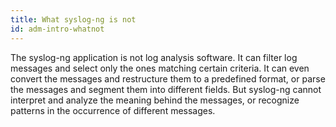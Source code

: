 ```yaml
---
title: What syslog-ng is not
id: adm-intro-whatnot
---
```


The syslog-ng application is not log analysis software. It can filter
log messages and select only the ones matching certain criteria. It can
even convert the messages and restructure them to a predefined format,
or parse the messages and segment them into different fields. But
syslog-ng cannot interpret and analyze the meaning behind the messages,
or recognize patterns in the occurrence of different messages.
